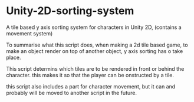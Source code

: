 # Unity-2D-sorting-system
A tile based y axis sorting system for characters in Unity 2D, (contains a movement system)

To summarise what this script does, when making a 2d tile based game, to make an object render on top of another object, y axis sorting has o take place.

This script determins which tiles are to be rendered in front or behind the character. this makes it so that the player can be onstructed by a tile.

this script also includes a part for character movement, but it can and probably will be moved to another script in the future.
